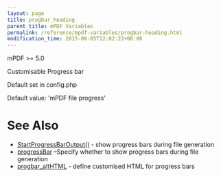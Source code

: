 ```yaml
---
layout: page
title: progbar_heading
parent_title: mPDF Variables
permalink: /reference/mpdf-variables/progbar-heading.html
modification_time: 2015-08-05T12:02:22+00:00
---
```


<p>mPDF &gt;= 5.0

Customisable Progress bar

Default set in config.php

Default value: 'mPDF file progress'</p>

# See Also

<ul>
<li class="manual_boxlist"><a href="{{ "/reference/mpdf-functions/startprogressbaroutput.html" | prepend: site.baseurl }}">StartProgressBarOutput()</a> - show progress bars during file generation</li>
<li class="manual_boxlist"><a href="{{ "/reference/mpdf-variables/progressbar.html" | prepend: site.baseurl }}">progressBar</a> –Specify whether to show progress bars during file generation</li>
<li class="manual_boxlist"><a href="{{ "/reference/mpdf-variables/progbar-althtml.html" | prepend: site.baseurl }}">progbar_altHTML</a> - define customised HTML for progress bars</li>
</ul>
